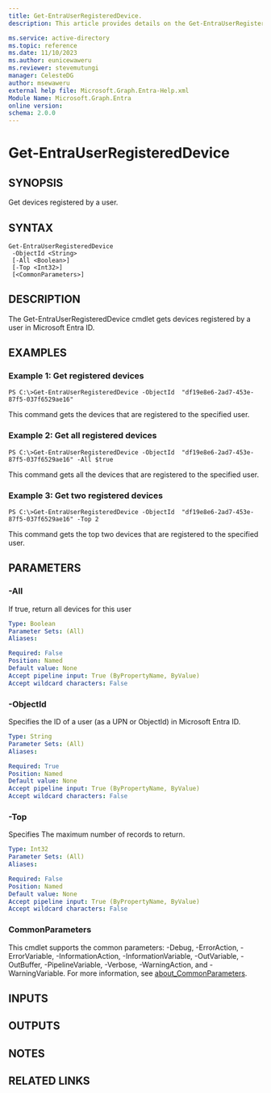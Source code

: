 ```yaml
---
title: Get-EntraUserRegisteredDevice.
description: This article provides details on the Get-EntraUserRegisteredDevice command.

ms.service: active-directory
ms.topic: reference
ms.date: 11/10/2023
ms.author: eunicewaweru
ms.reviewer: stevemutungi
manager: CelesteDG
author: msewaweru
external help file: Microsoft.Graph.Entra-Help.xml
Module Name: Microsoft.Graph.Entra
online version:
schema: 2.0.0
---
```


# Get-EntraUserRegisteredDevice

## SYNOPSIS
Get devices registered by a user.

## SYNTAX

```
Get-EntraUserRegisteredDevice
 -ObjectId <String>
 [-All <Boolean>]
 [-Top <Int32>]
 [<CommonParameters>]
```

## DESCRIPTION
The Get-EntraUserRegisteredDevice cmdlet gets devices registered by a user in Microsoft Entra ID.

## EXAMPLES

### Example 1: Get registered devices
```
PS C:\>Get-EntraUserRegisteredDevice -ObjectId  "df19e8e6-2ad7-453e-87f5-037f6529ae16"
```

This command gets the devices that are registered to the specified user.

### Example 2: Get all registered devices
```
PS C:\>Get-EntraUserRegisteredDevice -ObjectId  "df19e8e6-2ad7-453e-87f5-037f6529ae16" -All $true
```

This command gets all the devices that are registered to the specified user.


### Example 3: Get two registered devices
```
PS C:\>Get-EntraUserRegisteredDevice -ObjectId  "df19e8e6-2ad7-453e-87f5-037f6529ae16" -Top 2
```

This command gets the top two devices that are registered to the specified user.

## PARAMETERS

### -All
If true, return all devices for this user

```yaml
Type: Boolean
Parameter Sets: (All)
Aliases:

Required: False
Position: Named
Default value: None
Accept pipeline input: True (ByPropertyName, ByValue)
Accept wildcard characters: False
```

### -ObjectId
Specifies the ID of a user (as a UPN or ObjectId) in Microsoft Entra ID.

```yaml
Type: String
Parameter Sets: (All)
Aliases:

Required: True
Position: Named
Default value: None
Accept pipeline input: True (ByPropertyName, ByValue)
Accept wildcard characters: False
```

### -Top
Specifies The maximum number of records to return.

```yaml
Type: Int32
Parameter Sets: (All)
Aliases:

Required: False
Position: Named
Default value: None
Accept pipeline input: True (ByPropertyName, ByValue)
Accept wildcard characters: False
```

### CommonParameters
This cmdlet supports the common parameters: -Debug, -ErrorAction, -ErrorVariable, -InformationAction, -InformationVariable, -OutVariable, -OutBuffer, -PipelineVariable, -Verbose, -WarningAction, and -WarningVariable. For more information, see [about_CommonParameters](http://go.microsoft.com/fwlink/?LinkID=113216).

## INPUTS

## OUTPUTS

## NOTES

## RELATED LINKS
